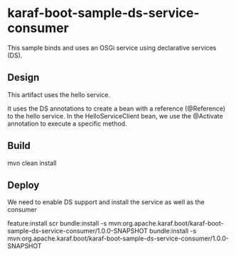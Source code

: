 <!--
    Licensed to the Apache Software Foundation (ASF) under one
    or more contributor license agreements.  See the NOTICE file
    distributed with this work for additional information
    regarding copyright ownership.  The ASF licenses this file
    to you under the Apache License, Version 2.0 (the
    "License"); you may not use this file except in compliance
    with the License.  You may obtain a copy of the License at

      http://www.apache.org/licenses/LICENSE-2.0

    Unless required by applicable law or agreed to in writing,
    software distributed under the License is distributed on an
    "AS IS" BASIS, WITHOUT WARRANTIES OR CONDITIONS OF ANY
    KIND, either express or implied.  See the License for the
    specific language governing permissions and limitations
    under the License.
-->

# karaf-boot-sample-ds-service-consumer

This sample binds and uses an OSGi service using declarative services (DS).

## Design

This artifact uses the hello service.

It uses the DS annotations to create a bean with a reference (@Reference) to the hello service.
In the HelloServiceClient bean, we use the @Activate annotation to execute a specific method.

## Build

  mvn clean install

## Deploy

We need to enable DS support and install the service as well as the consumer

  feature:install scr
  bundle:install -s mvn:org.apache.karaf.boot/karaf-boot-sample-ds-service-consumer/1.0.0-SNAPSHOT
  bundle:install -s mvn:org.apache.karaf.boot/karaf-boot-sample-ds-service-consumer/1.0.0-SNAPSHOT

